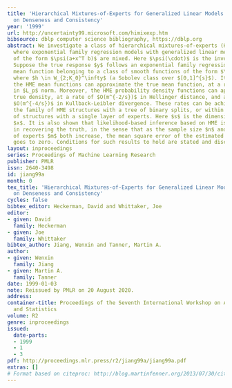 ```yaml
---
title: 'Hierarchical Mixtures-of-Experts for Generalized Linear Models: Some Results
  on Denseness and Consistency'
year: '1999'
url: http://uncertainty99.microsoft.com/himixexp.htm
bibsource: dblp computer science bibliography, https://dblp.org
abstract: We investigate a class of hierarchical mixtures-of-experts (HME) models
  where exponential family regression models with generalized linear mean functions
  of the form $\psi(a+x^T b)$ are mixed. Here $\psi(\cdot)$ is the inverse link function.
  Suppose the true response $y$ follows an exponential family regression model with
  mean function belonging to a class of smooth functions of the form $\psi(h(x))$
  where $h \in W_{2;K_0}^\infty$ (a Sobolev class over $[0,1]^{s}$). It is shown that
  the HME mean functions can approximate the true mean function, at a rate of $O(m^{-2/s})$
  in $L_p$ norm. Moreover, the HME probability density functions can approximate the
  true density, at a rate of $O(m^{-2/s})$ in Hellinger distance, and at a rate of
  $O(m^{-4/s})$ in Kullback-Leibler divergence. These rates can be achieved within
  the family of HME structures with a tree of binary splits, or within the family
  of structures with a single layer of experts. Here $s$ is the dimension of the predictor
  $x$. It is also shown that likelihood-based inference based on HME is consistent
  in recovering the truth, in the sense that as the sample size $n$ and the number
  of experts $m$ both increase, the mean square error of the estimated mean response
  goes to zero. Conditions for such results to hold are stated and discussed.
layout: inproceedings
series: Proceedings of Machine Learning Research
publisher: PMLR
issn: 2640-3498
id: jiang99a
month: 0
tex_title: 'Hierarchical Mixtures-of-Experts for Generalized Linear Models: Some Results
  on Denseness and Consistency'
cycles: false
bibtex_editor: Heckerman, David and Whittaker, Joe
editor:
- given: David
  family: Heckerman
- given: Joe
  family: Whittaker
bibtex_author: Jiang, Wenxin and Tanner, Martin A.
author:
- given: Wenxin
  family: Jiang
- given: Martin A.
  family: Tanner
date: 1999-01-03
note: Reissued by PMLR on 20 August 2020.
address:
container-title: Proceedings of the Seventh International Workshop on Artificial Intelligence
  and Statistics
volume: R2
genre: inproceedings
issued:
  date-parts:
  - 1999
  - 1
  - 3
pdf: http://proceedings.mlr.press/r2/jiang99a/jiang99a.pdf
extras: []
# Format based on citeproc: http://blog.martinfenner.org/2013/07/30/citeproc-yaml-for-bibliographies/
---
```

